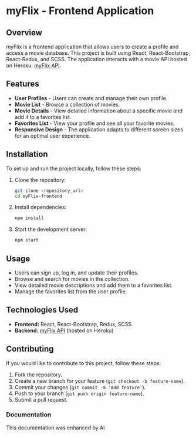 # myFlix - Frontend Application

## Overview
myFlix is a frontend application that allows users to create a profile and access a movie database. This project is built using React, React-Bootstrap, React-Redux, and SCSS. The application interacts with a movie API hosted on Heroku: [myFlix API](https://hannah-hogan-movie-api-ea6c47e0093b.herokuapp.com/).

## Features
- **User Profiles** - Users can create and manage their own profile.
- **Movie List** - Browse a collection of movies.
- **Movie Details** - View detailed information about a specific movie and add it to a favorites list.
- **Favorites List** - View your profile and see all your favorite movies.
- **Responsive Design** - The application adapts to different screen sizes for an optimal user experience.

## Installation
To set up and run the project locally, follow these steps:

1. Clone the repository:
   ```sh
   git clone <repository_url>
   cd myFlix-frontend 

2. Install dependencies:
   ```sh
   npm install 

3. Start the development server:
   ```sh
   npm start 

## Usage
- Users can sign up, log in, and update their profiles.
- Browse and search for movies in the collection.
- View detailed movie descriptions and add them to a favorites list.
- Manage the favorites list from the user profile.

## Technologies Used
- **Frontend:** React, React-Bootstrap, Redux, SCSS
- **Backend:** [myFlix API](https://hannah-hogan-movie-api-ea6c47e0093b.herokuapp.com/) (hosted on Heroku)

## Contributing
If you would like to contribute to this project, follow these steps:
1. Fork the repository.
2. Create a new branch for your feature (`git checkout -b feature-name`).
3. Commit your changes (`git commit -m 'Add feature'`).
4. Push to your branch (`git push origin feature-name`).
5. Submit a pull request.

### Documentation
This documentation was enhanced by AI
